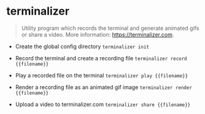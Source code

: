 # terminalizer
> Utility program which records the terminal and generate animated gifs or share a video.
> More information: <https://terminalizer.com>.

- Create the global config directory
`terminalizer init`

- Record the terminal and create a recording file
`terminalizer record {{filename}}`

- Play a recorded file on the terminal
`terminalizer play {{filename}}`

- Render a recording file as an animated gif image
`terminalizer render {{filename}}`

- Upload a video to terminalizer.com
`terminalizer share {{filename}}`
